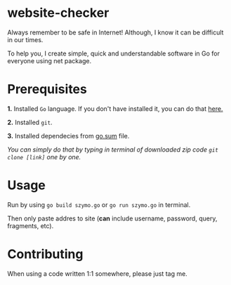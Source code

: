 # website-checker
Always remember to be safe in Internet! Although, I know it can be difficult in our times.

To help you, I create simple, quick and understandable software in Go for everyone using net package.

# Prerequisites

**1.** Installed `Go` language. If you don't have installed it, you can do that [here.](https://go.dev/dl/)

**2.** Installed `git`.

**3.** Installed dependecies from [go.sum](https://github.com/szymonwilczek/website-checker/blob/master/go.sum) file.
  
  *You can simply do that by typing in terminal of downloaded zip code `git clone [link]` one by one.*

# Usage

Run by using `go build szymo.go` or `go run szymo.go` in terminal.

Then only paste addres to site (**can** include username, password, query, fragments, etc).


# Contributing

When using a code written 1:1 somewhere, please just tag me.
  
